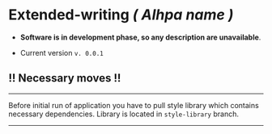 # **Extended-writing** *( Alhpa name )*

- **Software is in development phase, so any description are unavailable**.

- Current version `v. 0.0.1`

## **!! Necessary moves !!**
---

Before initial run of application you have to pull style library which contains necessary dependencies. Library is located in `style-library` branch. 

---
